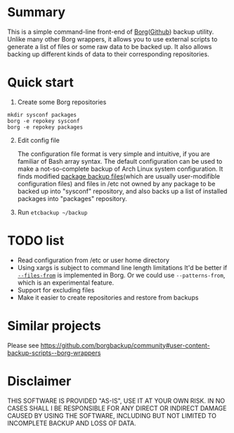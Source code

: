 # Summary #
This is a simple command-line front-end of [Borg](https://www.borgbackup.org/)([Github](https://github.com/borgbackup/borg/)) backup utility. Unlike many other Borg wrappers, it allows you to use external scripts to generate a list of files or some raw data to be backed up. It also allows backing up different kinds of data to their corresponding repositories.

# Quick start #
1. Create some Borg repositories

```cd ~/backup
mkdir sysconf packages
borg -e repokey sysconf
borg -e repokey packages
```

2. Edit config file

   The configuration file format is very simple and intuitive, if you are familiar of Bash array syntax. The default configuration can be used to make a not-so-complete backup of Arch Linux system configuration. It finds modified [package backup files](https://wiki.archlinux.org/index.php/Pacman/Pacnew_and_Pacsave#Package_backup_files)(which are usually user-modifible configuration files) and files in /etc not owned by any package to be backed up into "sysconf" repository, and also backs up a list of installed packages into "packages" repository.
   
3. Run `etcbackup ~/backup`

# TODO list #
* Read configuration from /etc or user home directory
* Using xargs is subject to command line length limitations
It'd be better if [`--files-from`](https://github.com/borgbackup/borg/issues/841) is implemented in Borg. Or we could use `--patterns-from`, which is an experimental feature.
* Support for excluding files
* Make it easier to create repositories and restore from backups

# Similar projects #
Please see https://github.com/borgbackup/community#user-content-backup-scripts--borg-wrappers

# Disclaimer #
THIS SOFTWARE IS PROVIDED "AS-IS", USE IT AT YOUR OWN RISK. IN NO CASES SHALL I BE RESPONSIBLE FOR ANY DIRECT OR INDIRECT DAMAGE CAUSED BY USING THE SOFTWARE, INCLUDING BUT NOT LIMITED TO INCOMPLETE BACKUP AND LOSS OF DATA.
